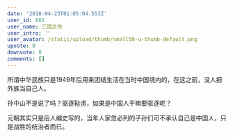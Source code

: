 ```yaml
---
date: '2018-04-23T01:05:04.553Z'
user_id: 861
user_name: 三国之伤
user_intro: ''
user_avatar: /static/upload/thumb/small50-u-thumb-default.png
upvote: 8
downvote: 0
comments: []
---
```


所谓中华民族只是1949年后用来团结生活在当时中国境内的，在这之前，没人把外族当自己人。

孙中山不是说了吗？驱逐鞑虏，如果是中国人干嘛要驱逐呢？

元朝其实只是后人编史写的，当年人家忽必列的子孙们可不承认自己是中国人，只是战胜的统治者而已。

